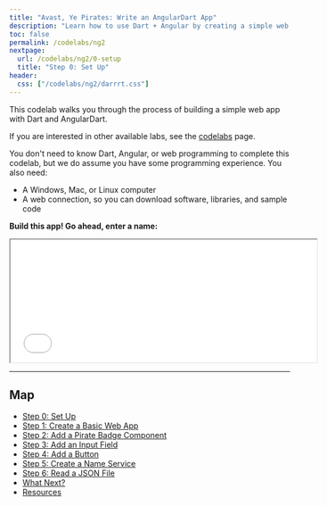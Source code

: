 ```yaml
---
title: "Avast, Ye Pirates: Write an AngularDart App"
description: "Learn how to use Dart + Angular by creating a simple web app."
toc: false
permalink: /codelabs/ng2
nextpage:
  url: /codelabs/ng2/0-setup
  title: "Step 0: Set Up"
header:
  css: ["/codelabs/ng2/darrrt.css"]
---
```


This codelab walks you through the process of building a simple
web app with Dart and AngularDart.

If you are interested in other available labs, see the
[codelabs](/codelabs) page.

You don't need to know Dart, Angular, or web programming to complete
this codelab, but we do assume you have some programming experience.
You also need:

* A Windows, Mac, or Linux computer
* A web connection, so you can download software, libraries, and sample code

<strong>Build this app! Go ahead, enter a name:</strong>

<iframe class="running-app-frame"
        style="height:220px;width:550px;"
        src="/codelabs/ng2/examples/web">
</iframe>

<hr>

<div class="piratemap" markdown="1" style="min-height:325px">

## Map

* [Step 0: Set Up](/codelabs/ng2/0-setup)
* [Step 1: Create a Basic Web App](/codelabs/ng2/1-skeleton)
* [Step 2: Add a Pirate Badge Component](/codelabs/ng2/2-blankbadge)
* [Step 3: Add an Input Field](/codelabs/ng2/3-inputnamebadge)
* [Step 4: Add a Button](/codelabs/ng2/4-buttonbadge)
* [Step 5: Create a Name Service](/codelabs/ng2/5-piratenameservice)
* [Step 6: Read a JSON File](/codelabs/ng2/6-readjsonfile)
* [What Next?](/codelabs/ng2/what-next)
* [Resources](/codelabs/ng2/resources)
</div>
